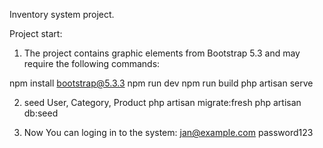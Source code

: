 Inventory system project.

Project start:
1.  The project contains graphic elements from Bootstrap 5.3 and may require the following commands: 

npm install bootstrap@5.3.3
npm run dev
npm run build
php artisan serve

2. seed User, Category, Product
php artisan migrate:fresh
php artisan db:seed


3. Now You can loging in to the system:
jan@example.com
password123
